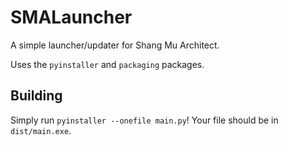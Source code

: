 # SMALauncher
A simple launcher/updater for Shang Mu Architect.

Uses the `pyinstaller` and `packaging` packages.

## Building

Simply run `pyinstaller --onefile main.py`! Your file should be in `dist/main.exe`.
